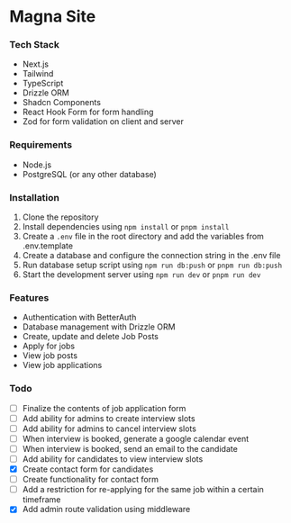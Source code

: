 # Magna Site

### Tech Stack

- Next.js
- Tailwind
- TypeScript
- Drizzle ORM
- Shadcn Components
- React Hook Form for form handling
- Zod for form validation on client and server

### Requirements

- Node.js
- PostgreSQL (or any other database)

### Installation

1. Clone the repository
2. Install dependencies using `npm install` or `pnpm install`
3. Create a `.env` file in the root directory and add the variables from .env.template
4. Create a database and configure the connection string in the .env file
5. Run database setup script using `npm run db:push` or `pnpm run db:push`
6. Start the development server using `npm run dev` or `pnpm run dev`

### Features

- Authentication with BetterAuth
- Database management with Drizzle ORM
- Create, update and delete Job Posts
- Apply for jobs
- View job posts
- View job applications

### Todo

- [ ] Finalize the contents of job application form
- [ ] Add ability for admins to create interview slots
- [ ] Add ability for admins to cancel interview slots
- [ ] When interview is booked, generate a google calendar event
- [ ] When interview is booked, send an email to the candidate
- [ ] Add ability for candidates to view interview slots
- [x] Create contact form for candidates
- [ ] Create functionality for contact form
- [ ] Add a restriction for re-applying for the same job within a certain timeframe
- [x] Add admin route validation using middleware
